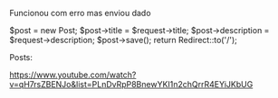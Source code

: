 
Funcionou com erro mas enviou dado

$post = new Post;
        $post->title = $request->title;
        $post->description = $request->description;
        $post->save();
        return Redirect::to('/');


Posts:


https://www.youtube.com/watch?v=qH7rsZBENJo&list=PLnDvRpP8BnewYKI1n2chQrrR4EYiJKbUG

  <div class="m-icons-up-del">
     <a href="posts/{{ $post->id }}"></a>
 </div>
